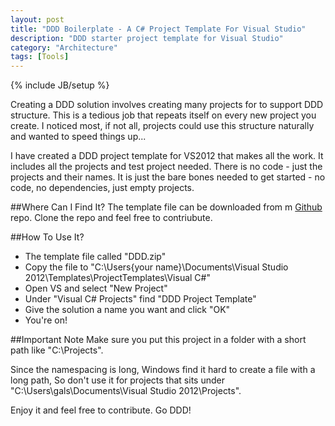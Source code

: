 ```yaml
---
layout: post
title: "DDD Boilerplate - A C# Project Template For Visual Studio"
description: "DDD starter project template for Visual Studio"
category: "Architecture"
tags: [Tools]
---
```

{% include JB/setup %}

Creating a DDD solution involves creating many projects for to support DDD structure. This is a tedious job that repeats itself on every new project you create. I noticed most, if not all, projects could use this structure naturally and wanted to speed things up...

I have created a DDD project template for VS2012 that makes all the work.
It includes all the projects and test project needed. There is no code - just the projects and their names. It is just the bare bones needed to get started - no code, no dependencies, just empty projects.

##Where Can I Find It?
The template file can be downloaded from m [Github] repo. Clone the repo and feel free to contriubute.


##How To Use It?
+ The template file called "DDD.zip"
+ Copy the file to "C:\Users\{your name}\Documents\Visual Studio 2012\Templates\ProjectTemplates\Visual C#"
+ Open VS and select "New Project"
+ Under "Visual C# Projects" find "DDD Project Template"
+ Give the solution a name you want and click "OK"
+ You're on!

##Important Note
Make sure you put this project in a folder with a short path like "C:\Projects". 

Since the  namespacing is long, Windows find it hard to create a file with a long path, So don't use it for projects that sits under
"C:\Users\gals\Documents\Visual Studio 2012\Projects\".

Enjoy it and feel free to contribute.
Go DDD!

[Github]: https://github.com/galsegal/ddd-boilerplate